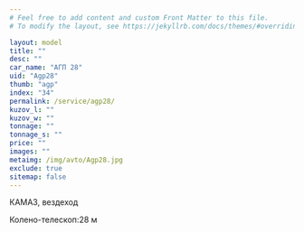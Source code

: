 ```yaml
---
# Feel free to add content and custom Front Matter to this file.
# To modify the layout, see https://jekyllrb.com/docs/themes/#overriding-theme-defaults

layout: model
title: ""
desc: ""
car_name: "АГП 28"
uid: "Agp28"
thumb: "agp"
index: "34"
permalink: /service/agp28/
kuzov_l: ""
kuzov_w: ""
tonnage: ""
tonnage_s: ""
price: ""
images: ""
metaimg: /img/avto/Agp28.jpg
exclude: true
sitemap: false
---
```


КАМАЗ, вездеход

<span>Колено-телескоп:</span><span>28 м</span>
